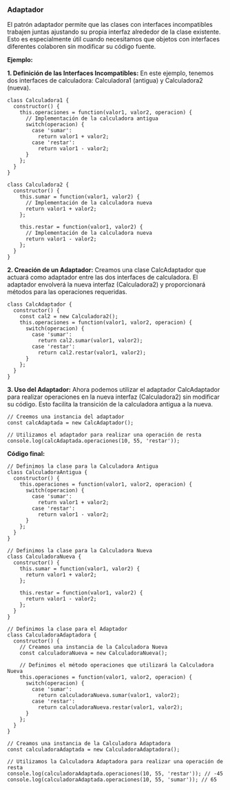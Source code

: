 ### Adaptador

El patrón adaptador permite que las clases con interfaces incompatibles trabajen juntas ajustando su propia interfaz alrededor de la clase existente. Esto es especialmente útil cuando necesitamos que objetos con interfaces diferentes colaboren sin modificar su código fuente.

**Ejemplo:** 

**1. Definición de las Interfaces Incompatibles:** En este ejemplo, tenemos dos interfaces de calculadora: Calculadora1 (antigua) y Calculadora2 (nueva).

```
class Calculadora1 {
  constructor() {
    this.operaciones = function(valor1, valor2, operacion) {
      // Implementación de la calculadora antigua
      switch(operacion) {
        case 'sumar':
          return valor1 + valor2;
        case 'restar':
          return valor1 - valor2;
      }
    };
  }
}

class Calculadora2 {
  constructor() {
    this.sumar = function(valor1, valor2) {
      // Implementación de la calculadora nueva
      return valor1 + valor2;
    };
    
    this.restar = function(valor1, valor2) {
      // Implementación de la calculadora nueva
      return valor1 - valor2;
    };
  }
}
```

**2. Creación de un Adaptador:** Creamos una clase CalcAdaptador que actuará como adaptador entre las dos interfaces de calculadora. El adaptador envolverá la nueva interfaz (Calculadora2) y proporcionará métodos para las operaciones requeridas.

```
class CalcAdaptador {
  constructor() {
    const cal2 = new Calculadora2();
    this.operaciones = function(valor1, valor2, operacion) {
      switch(operacion) {
        case 'sumar':
          return cal2.sumar(valor1, valor2);
        case 'restar':
          return cal2.restar(valor1, valor2);
      }
    };
  }
}
```

**3. Uso del Adaptador:** Ahora podemos utilizar el adaptador CalcAdaptador para realizar operaciones en la nueva interfaz (Calculadora2) sin modificar su código. Esto facilita la transición de la calculadora antigua a la nueva.

```
// Creemos una instancia del adaptador
const calcAdaptada = new CalcAdaptador();

// Utilizamos el adaptador para realizar una operación de resta
console.log(calcAdaptada.operaciones(10, 55, 'restar'));
```

**Código final:**

```
// Definimos la clase para la Calculadora Antigua
class CalculadoraAntigua {
  constructor() {
    this.operaciones = function(valor1, valor2, operacion) {
      switch(operacion) {
        case 'sumar':
          return valor1 + valor2;
        case 'restar':
          return valor1 - valor2;
      }
    };
  }
}

// Definimos la clase para la Calculadora Nueva
class CalculadoraNueva {
  constructor() {
    this.sumar = function(valor1, valor2) {
      return valor1 + valor2;
    };
    
    this.restar = function(valor1, valor2) {
      return valor1 - valor2;
    };
  }
}

// Definimos la clase para el Adaptador
class CalculadoraAdaptadora {
  constructor() {
    // Creamos una instancia de la Calculadora Nueva
    const calculadoraNueva = new CalculadoraNueva();
    
    // Definimos el método operaciones que utilizará la Calculadora Nueva
    this.operaciones = function(valor1, valor2, operacion) {
      switch(operacion) {
        case 'sumar':
          return calculadoraNueva.sumar(valor1, valor2);
        case 'restar':
          return calculadoraNueva.restar(valor1, valor2);
      }
    };
  }
}

// Creamos una instancia de la Calculadora Adaptadora
const calculadoraAdaptada = new CalculadoraAdaptadora();

// Utilizamos la Calculadora Adaptadora para realizar una operación de resta
console.log(calculadoraAdaptada.operaciones(10, 55, 'restar')); // -45
console.log(calculadoraAdaptada.operaciones(10, 55, 'sumar')); // 65
```
